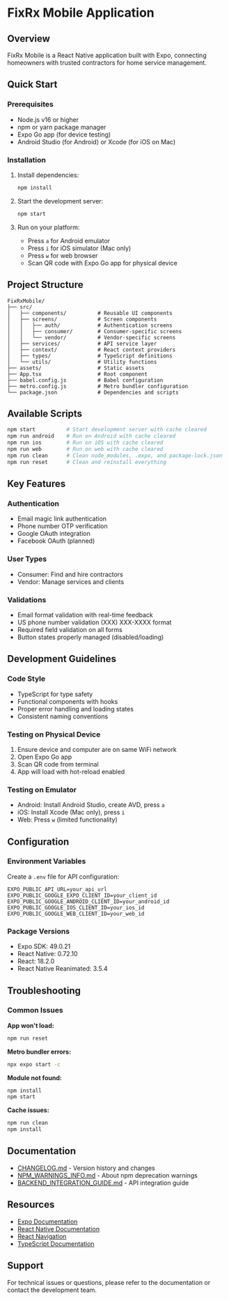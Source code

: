 # FixRx Mobile Application

## Overview

FixRx Mobile is a React Native application built with Expo, connecting homeowners with trusted contractors for home service management.

## Quick Start

### Prerequisites
- Node.js v16 or higher
- npm or yarn package manager
- Expo Go app (for device testing)
- Android Studio (for Android) or Xcode (for iOS on Mac)

### Installation

1. Install dependencies:
   ```bash
   npm install
   ```

2. Start the development server:
   ```bash
   npm start
   ```

3. Run on your platform:
   - Press `a` for Android emulator
   - Press `i` for iOS simulator (Mac only)
   - Press `w` for web browser
   - Scan QR code with Expo Go app for physical device

## Project Structure

```
FixRxMobile/
├── src/
│   ├── components/          # Reusable UI components
│   ├── screens/             # Screen components
│   │   ├── auth/            # Authentication screens
│   │   ├── consumer/        # Consumer-specific screens
│   │   └── vendor/          # Vendor-specific screens
│   ├── services/            # API service layer
│   ├── context/             # React context providers
│   ├── types/               # TypeScript definitions
│   └── utils/               # Utility functions
├── assets/                  # Static assets
├── App.tsx                  # Root component
├── babel.config.js          # Babel configuration
├── metro.config.js          # Metro bundler configuration
└── package.json             # Dependencies and scripts
```

## Available Scripts

```bash
npm start          # Start development server with cache cleared
npm run android    # Run on Android with cache cleared
npm run ios        # Run on iOS with cache cleared
npm run web        # Run on web with cache cleared
npm run clean      # Clean node_modules, .expo, and package-lock.json
npm run reset      # Clean and reinstall everything
```

## Key Features

### Authentication
- Email magic link authentication
- Phone number OTP verification
- Google OAuth integration
- Facebook OAuth (planned)

### User Types
- Consumer: Find and hire contractors
- Vendor: Manage services and clients

### Validations
- Email format validation with real-time feedback
- US phone number validation (XXX) XXX-XXXX format
- Required field validation on all forms
- Button states properly managed (disabled/loading)

## Development Guidelines

### Code Style
- TypeScript for type safety
- Functional components with hooks
- Proper error handling and loading states
- Consistent naming conventions

### Testing on Physical Device
1. Ensure device and computer are on same WiFi network
2. Open Expo Go app
3. Scan QR code from terminal
4. App will load with hot-reload enabled

### Testing on Emulator
- Android: Install Android Studio, create AVD, press `a`
- iOS: Install Xcode (Mac only), press `i`
- Web: Press `w` (limited functionality)

## Configuration

### Environment Variables
Create a `.env` file for API configuration:
```
EXPO_PUBLIC_API_URL=your_api_url
EXPO_PUBLIC_GOOGLE_EXPO_CLIENT_ID=your_client_id
EXPO_PUBLIC_GOOGLE_ANDROID_CLIENT_ID=your_android_id
EXPO_PUBLIC_GOOGLE_IOS_CLIENT_ID=your_ios_id
EXPO_PUBLIC_GOOGLE_WEB_CLIENT_ID=your_web_id
```

### Package Versions
- Expo SDK: 49.0.21
- React Native: 0.72.10
- React: 18.2.0
- React Native Reanimated: 3.5.4

## Troubleshooting

### Common Issues

**App won't load:**
```bash
npm run reset
```

**Metro bundler errors:**
```bash
npx expo start -c
```

**Module not found:**
```bash
npm install
npm start
```

**Cache issues:**
```bash
npm run clean
npm install
```

## Documentation

- [CHANGELOG.md](./CHANGELOG.md) - Version history and changes
- [NPM_WARNINGS_INFO.md](./NPM_WARNINGS_INFO.md) - About npm deprecation warnings
- [BACKEND_INTEGRATION_GUIDE.md](./BACKEND_INTEGRATION_GUIDE.md) - API integration guide

## Resources

- [Expo Documentation](https://docs.expo.dev/)
- [React Native Documentation](https://reactnative.dev/)
- [React Navigation](https://reactnavigation.org/)
- [TypeScript Documentation](https://www.typescriptlang.org/)

## Support

For technical issues or questions, please refer to the documentation or contact the development team.

